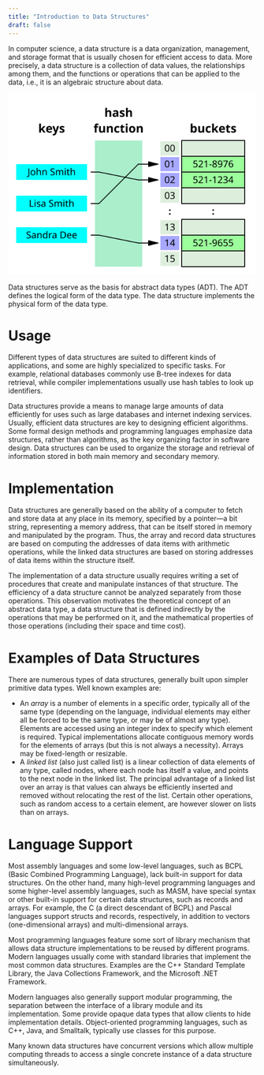 ```yaml
---
title: "Introduction to Data Structures"
draft: false
---
```


In computer science, a data structure is a data organization, management, and storage format that is usually chosen for efficient access to data. More precisely, a data structure is a collection of data values, the relationships among them, and the functions or operations that can be applied to the data, i.e., it is an algebraic structure about data.

![A data structure known as a hash table](../../../static/images/data-structures/Hash_table_3_1_1_0_1_0_0_SP.svg)

Data structures serve as the basis for abstract data types (ADT). The ADT defines the logical form of the data type. The data structure implements the physical form of the data type.

# Usage

Different types of data structures are suited to different kinds of applications, and some are highly specialized to specific tasks. For example, relational databases commonly use B-tree indexes for data retrieval, while compiler implementations usually use hash tables to look up identifiers.

Data structures provide a means to manage large amounts of data efficiently for uses such as large databases and internet indexing services. Usually, efficient data structures are key to designing efficient algorithms. Some formal design methods and programming languages emphasize data structures, rather than algorithms, as the key organizing factor in software design. Data structures can be used to organize the storage and retrieval of information stored in both main memory and secondary memory.

# Implementation

Data structures are generally based on the ability of a computer to fetch and store data at any place in its memory, specified by a pointer—a bit string, representing a memory address, that can be itself stored in memory and manipulated by the program. Thus, the array and record data structures are based on computing the addresses of data items with arithmetic operations, while the linked data structures are based on storing addresses of data items within the structure itself.

The implementation of a data structure usually requires writing a set of procedures that create and manipulate instances of that structure. The efficiency of a data structure cannot be analyzed separately from those operations. This observation motivates the theoretical concept of an abstract data type, a data structure that is defined indirectly by the operations that may be performed on it, and the mathematical properties of those operations (including their space and time cost).

# Examples of Data Structures

There are numerous types of data structures, generally built upon simpler primitive data types. Well known examples are:

- An *array* is a number of elements in a specific order, typically all of the same type (depending on the language, individual elements may either all be forced to be the same type, or may be of almost any type). Elements are accessed using an integer index to specify which element is required. Typical implementations allocate contiguous memory words for the elements of arrays (but this is not always a necessity). Arrays may be fixed-length or resizable.
- A *linked list* (also just called list) is a linear collection of data elements of any type, called nodes, where each node has itself a value, and points to the next node in the linked list. The principal advantage of a linked list over an array is that values can always be efficiently inserted and removed without relocating the rest of the list. Certain other operations, such as random access to a certain element, are however slower on lists than on arrays.

# Language Support

Most assembly languages and some low-level languages, such as BCPL (Basic Combined Programming Language), lack built-in support for data structures. On the other hand, many high-level programming languages and some higher-level assembly languages, such as MASM, have special syntax or other built-in support for certain data structures, such as records and arrays. For example, the C (a direct descendant of BCPL) and Pascal languages support structs and records, respectively, in addition to vectors (one-dimensional arrays) and multi-dimensional arrays.

Most programming languages feature some sort of library mechanism that allows data structure implementations to be reused by different programs. Modern languages usually come with standard libraries that implement the most common data structures. Examples are the C++ Standard Template Library, the Java Collections Framework, and the Microsoft .NET Framework.

Modern languages also generally support modular programming, the separation between the interface of a library module and its implementation. Some provide opaque data types that allow clients to hide implementation details. Object-oriented programming languages, such as C++, Java, and Smalltalk, typically use classes for this purpose.

Many known data structures have concurrent versions which allow multiple computing threads to access a single concrete instance of a data structure simultaneously.